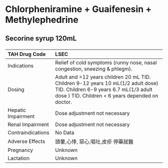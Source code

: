 # Chlorpheniramine + Guaifenesin + Methylephedrine

## Secorine syrup 120mL

##### 

| TAH Drug Code      | LSEC                                                                                                                                                                          |
|:-------------------|:------------------------------------------------------------------------------------------------------------------------------------------------------------------------------|
| Indications        | Relief of cold symptoms (runny nose, nasal congestion, sneezing & phlegm).                                                                                                    |
| Dosing             | Adult and >12 years children 20 mL TID. Children 9-12 years 10 mL(1/2 adult dose) TID. Children 6-9 years 6.7 mL(1/3 adult dose ) TID. Children < 6 years depended on doctor. |
| Hepatic Impairment | Dose adjustment not necessary                                                                                                                                                 |
| Renal Impairment   | Dose adjustment not necessary                                                                                                                                                 |
| Contraindications  | No Data                                                                                                                                                                       |
| Adverse Effects    | 頭暈,心悸, 惡心,嘔吐,皮疹 停藥就醫                                                                                                                                            |
| Pregnancy          | Unknown                                                                                                                                                                       |
| Lactation          | Unknown                                                                                                                                                                       |


